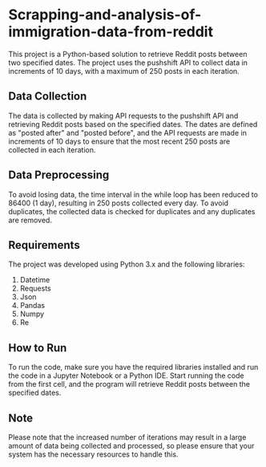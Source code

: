 # Scrapping-and-analysis-of-immigration-data-from-reddit

This project is a Python-based solution to retrieve Reddit posts between two specified dates. The project uses the pushshift API to collect data in increments of 10 days, with a maximum of 250 posts in each iteration.

## Data Collection

The data is collected by making API requests to the pushshift API and retrieving Reddit posts based on the specified dates. The dates are defined as "posted after" and "posted before", and the API requests are made in increments of 10 days to ensure that the most recent 250 posts are collected in each iteration.

## Data Preprocessing

To avoid losing data, the time interval in the while loop has been reduced to 86400 (1 day), resulting in 250 posts collected every day. To avoid duplicates, the collected data is checked for duplicates and any duplicates are removed.

## Requirements

The project was developed using Python 3.x and the following libraries:

1. Datetime
2. Requests
3. Json
4. Pandas
5. Numpy
6. Re

## How to Run

To run the code, make sure you have the required libraries installed and run the code in a Jupyter Notebook or a Python IDE. Start running the code from the first cell, and the program will retrieve Reddit posts between the specified dates.

## Note

Please note that the increased number of iterations may result in a large amount of data being collected and processed, so please ensure that your system has the necessary resources to handle this.
